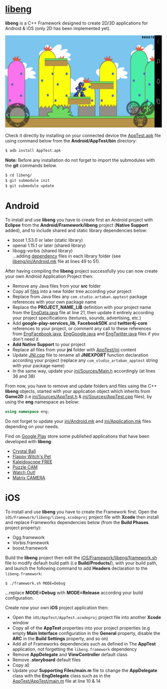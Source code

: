 # [libeng](https://github.com/STUDIO-Artaban/libeng.git)
**libeng** is a C++ Framework designed to create 2D/3D applications for Android &amp; iOS (only 2D has been implemented yet).

![MegaMan level](https://github.com/STUDIO-Artaban/libeng/blob/master/Android/Screenshots/LevelMega.png)

Check it directly by installing on your connected device the [AppTest.apk](https://github.com/STUDIO-Artaban/libeng/blob/master/Android/AppTest/bin/AppTest.apk) file using command below from the **Android/AppTest/bin** directory:

```bash
$ adb install AppTest.apk
```

**Note:** Before any installation do not forget to import the submodules with the **git** commands below.

```bash
$ cd libeng/
$ git submodule init
$ git submodule update
```

# Android
To install and use **libeng** you have to create first an Android project with **Eclipse** from the **Android/Framework/libeng** project (**Native Support** added), and to include shared and static library dependencies below:
* boost 1.53.0 or later (static library)
* openal 1.15.1 or later (shared library)
* libogg-vorbis (shared library)<br>
...adding [dependency](https://github.com/STUDIO-Artaban/libeng/tree/master/Android/Framework/Dependencies) files in each library folder (see [libeng/jni/Android.mk](https://github.com/STUDIO-Artaban/libeng/blob/master/Android/Framework/libeng/jni/Android.mk) file at lines 49 to 51).

After having compiling the **libeng** project successfully you can now create your own Android Application Project then:
* Remove any Java files from your **src** folder
* Copy all [files](https://github.com/STUDIO-Artaban/libeng/tree/master/Android/AppTest/src/com/studio/artaban/apptest) into a new folder tree according your project
* Replace from Java files any `com.studio.artaban.apptest` package references with your own package name
* Replace the **PROJECT_NAME_LIB** definition with your project name from the [EngData.java](https://github.com/STUDIO-Artaban/libeng/blob/master/Android/AppTest/src/com/studio/artaban/apptest/data/EngData.java) file at line 21, then update it entirely according your project specifications (textures, sounds, advertising, etc.)
* Add **google-play-services_lib**, **FacebookSDK** and **twitter4j-core** references to your project, or comment any call to these references from [EngFacebook.java](https://github.com/STUDIO-Artaban/libeng/blob/master/Android/AppTest/src/com/studio/artaban/apptest/social/EngFacebook.java), [EngGoogle.java](https://github.com/STUDIO-Artaban/libeng/blob/master/Android/AppTest/src/com/studio/artaban/apptest/social/EngGoogle.java) and [EngTwitter.java](https://github.com/STUDIO-Artaban/libeng/blob/master/Android/AppTest/src/com/studio/artaban/apptest/social/EngTwitter.java) files if you don't need it
* **Add Native Support** to your project
* Replace all files from your **jni** folder with [AppTest/jni](https://github.com/STUDIO-Artaban/libeng/tree/master/Android/AppTest/jni) content
* Update [JNI.cpp](https://github.com/STUDIO-Artaban/libeng/blob/master/Android/AppTest/jni/JNI.cpp) file to rename all **JNIEXPORT** function declaration according your project (replace any `com_studio_artaban_apptest` string with your package name)
* In the same way, update your [jni/Sources/Main.h](https://github.com/v-pascal/AppTest_Sources/blob/master/Main.h) accordingly (at lines 36 and 38)

From now, you have to remove and update folders and files using the C++ **libeng** objects, started with your application object which inherits from **Game2D** (i.e [jni/Sources/AppTest.h](https://github.com/v-pascal/AppTest_Sources/blob/master/AppTest.h) &amp; [jni/Sources/AppTest.cpp](https://github.com/v-pascal/AppTest_Sources/blob/master/AppTest.cpp) files), by using the **eng** namespace as below:

```c++
using namespace eng;
```

Do not forget to update your [jni/Android.mk](https://github.com/STUDIO-Artaban/libeng/blob/master/Android/AppTest/jni/Android.mk) and [jni/Application.mk](https://github.com/STUDIO-Artaban/libeng/blob/master/Android/AppTest/jni/Application.mk) files depending on your needs.

Find on [Google Play](https://play.google.com/store) store some published applications that have been developed with **libeng**:
* [Crystal Ball](https://play.google.com/store/apps/details?id=com.studio.artaban.crystalballEN)
* [Flappy Witch's Pet](https://play.google.com/store/apps/details?id=com.studio.artaban.witchspet)
* [Kaleidoscope FREE](https://play.google.com/store/apps/details?id=com.studio.artaban.kaleidoscopeFREE)
* [Puzzle CAM](https://play.google.com/store/apps/details?id=com.studio.artaban.puzzlecam)
* [Watch Out!](https://play.google.com/store/apps/details?id=com.studio.artaban.watchout)
* [Matrix CAMERA](https://play.google.com/store/apps/details?id=com.studio.artaban.bullettime)

# iOS
To install and use **libeng** you have to create the Framework first. Open the `iOS/Framework/libeng/libeng.xcodeproj` project file with **Xcode** then install and replace Frameworks dependencies below (from the **Build Phases** project property):
* Ogg.framework
* Vorbis.framework
* boost.framework

Build the **libeng** project then edit the [iOS/Framework/libeng/framework.sh](https://github.com/STUDIO-Artaban/libeng/blob/master/iOS/Framework/libeng/framework.sh) file to modify default build path (i.e **Build/Products/**), with your build path, and launch the following command to add **Headers** declaration to the `libeng.framework`:

```bash
$ ./framework.sh MODE=Debug
```

...replace **MODE=Debug** with **MODE=Release** according your build configuration.

Create now your own **iOS** project application then:
* Open the `iOS/AppTest/AppTest.xcodeproj` project file into another **Xcode** window
* Copy all of the **AppTest** properties into your project properties (e.g empty **Main Interface** configuration in the **General** property, disable the **ARC** in the **Build Settings** property, and so on)
* Add all of Frameworks dependencies such as defined in The **AppTest** application, not forgetting the `libeng.framework` dependency
* Remove **AppDelegate** and **ViewController** default class
* Remove **.storyboard** default files
* Copy all
* Update your **Supporting Files/main.m** file to change the **AppDelegate** class with the **EngDelegate** class such as in the [AppTest/AppTest/main.m](https://github.com/STUDIO-Artaban/libeng/blob/master/iOS/AppTest/AppTest/main.m) file at line 10 &amp; 14
